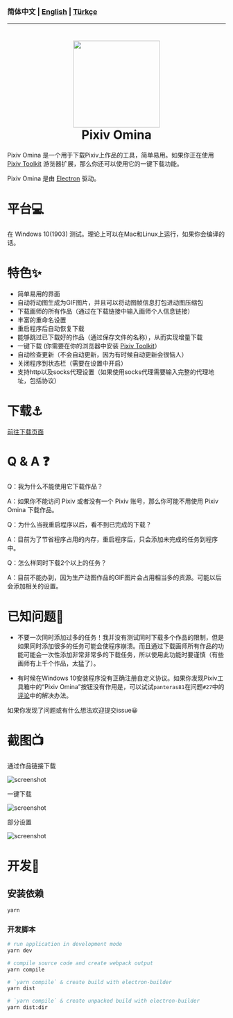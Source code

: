 ### 简体中文 | [**English**](https://github.com/leoding86/pixiv-omina) | [**Türkçe**](https://github.com/Tarik366/pixiv-omina/blob/master/README_tr-TR.md)

---

<h1 style="text-align:center">
<img src="./build/icon.png" width=200><br>
Pixiv Omina
</h1>

Pixiv Omina 是一个用于下载Pixiv上作品的工具，简单易用。如果你正在使用 [Pixiv Toolkit](https://github.com/leoding86/webextension-pixiv-toolkit) 游览器扩展，那么你还可以使用它的一键下载功能。

Pixiv Omina 是由 [Electron](https://electronjs.org/) 驱动。

# 平台💻

在 Windows 10(1903) 测试。理论上可以在Mac和Linux上运行，如果你会编译的话。

# 特色✨

* 简单易用的界面
* 自动将动图生成为GIF图片，并且可以将动图帧信息打包进动图压缩包
* 下载画师的所有作品（通过在下载链接中输入画师个人信息链接）
* 丰富的重命名设置
* 重启程序后自动恢复下载
* 能够跳过已下载好的作品（通过保存文件的名称），从而实现增量下载
* 一键下载 (你需要在你的浏览器中安装 [Pixiv Toolkit](https://github.com/leoding86/webextension-pixiv-toolkit)）
* 自动检查更新（不会自动更新，因为有时候自动更新会很恼人）
* 关闭程序到状态栏（需要在设置中开启）
* 支持http以及socks代理设置（如果使用socks代理需要输入完整的代理地址，包括协议）

# 下载⚓

[前往下载页面](https://github.com/leoding86/pixiv-omina/releases)

# Q & A ❓

Q：我为什么不能使用它下载作品？

A：如果你不能访问 Pixiv 或者没有一个 Pixiv 账号，那么你可能不用使用 Pixiv Omina 下载作品。

Q：为什么当我重启程序以后，看不到已完成的下载？

A：目前为了节省程序占用的内存，重启程序后，只会添加未完成的任务到程序中。

Q：怎么样同时下载2个以上的任务？

A：目前不能办到，因为生产动图作品的GIF图片会占用相当多的资源。可能以后会添加相关的设置。

# 已知问题🤔

* 不要一次同时添加过多的任务！我并没有测试同时下载多个作品的限制，但是如果同时添加很多的任务可能会使程序崩溃。而且通过下载画师所有作品的功能可能会一次性添加非常非常多的下载任务，所以使用此功能时要谨慎（有些画师有上千个作品，太猛了）。

* 有时候在Windows 10安装程序没有正确注册自定义协议。如果你发现Pixiv工具箱中的“Pixiv Omina”按钮没有作用是，可以试试`panteras81`在问题`#27`中的[评论](https://github.com/leoding86/webextension-pixiv-toolkit/issues/27#issuecomment-605540955)中的解决办法。

如果你发现了问题或有什么想法欢迎提交issue😀

# 截图📺

通过作品链接下载

![screenshot](./screenshots/001.gif)

一键下载

![screenshot](./screenshots/002.gif)

部分设置

![screenshot](./screenshots/003.jpg)

# 开发🔧

## 安装依赖
```bash
yarn
```

### 开发脚本

```bash
# run application in development mode
yarn dev

# compile source code and create webpack output
yarn compile

# `yarn compile` & create build with electron-builder
yarn dist

# `yarn compile` & create unpacked build with electron-builder
yarn dist:dir
```
